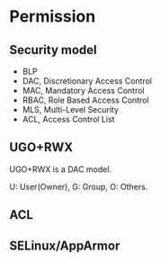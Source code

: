 # Permission

## Security model

- BLP 
- DAC, Discretionary Access Control
- MAC, Mandatory Access Control
- RBAC, Role Based Access Control
- MLS, Multi-Level Security
- ACL, Access Control List

## UGO+RWX

UGO+RWX is a DAC model.

U: User(Owner), G: Group, O: Others.

## ACL

## SELinux/AppArmor

